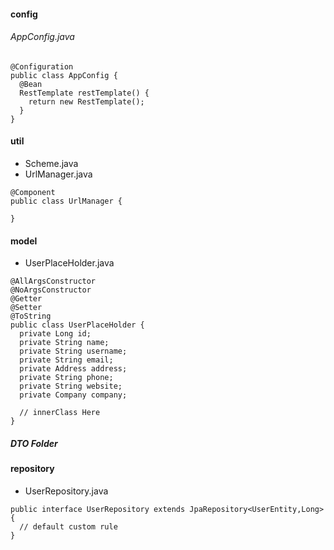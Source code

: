 #### config
###### AppConfig.java
```
@Configuration
public class AppConfig {
  @Bean
  RestTemplate restTemplate() {
    return new RestTemplate();
  }
}
```

#### util 

* Scheme.java
* UrlManager.java
```
@Component
public class UrlManager {

}
```

#### model
* UserPlaceHolder.java 
```
@AllArgsConstructor
@NoArgsConstructor
@Getter
@Setter
@ToString
public class UserPlaceHolder {
  private Long id;
  private String name;
  private String username;
  private String email;
  private Address address;
  private String phone;
  private String website;
  private Company company;

  // innerClass Here
}
```

##### DTO Folder


#### repository

* UserRepository.java
```
public interface UserRepository extends JpaRepository<UserEntity,Long> {
  // default custom rule
}
```